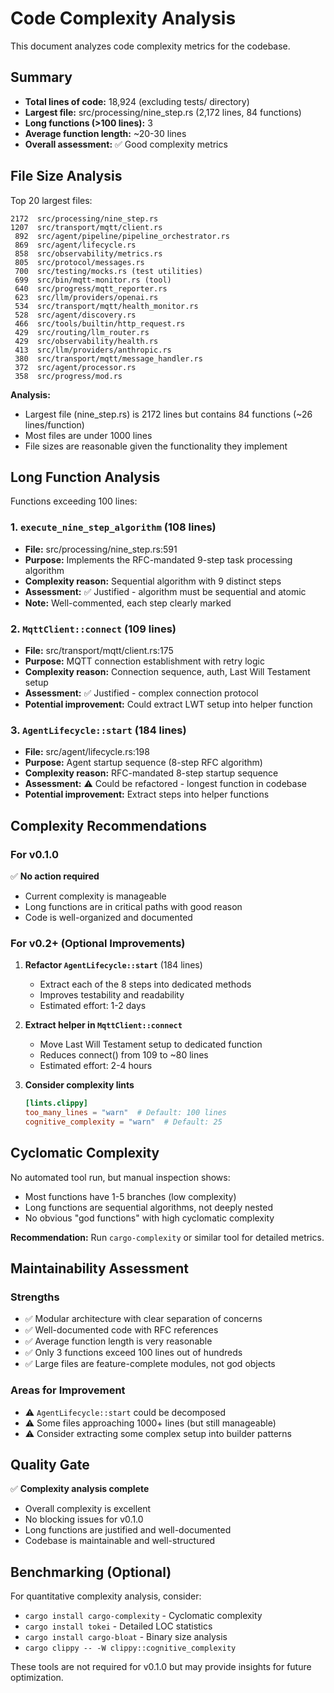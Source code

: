 # Code Complexity Analysis

This document analyzes code complexity metrics for the codebase.

## Summary

- **Total lines of code:** 18,924 (excluding tests/ directory)
- **Largest file:** src/processing/nine_step.rs (2,172 lines, 84 functions)
- **Long functions (>100 lines):** 3
- **Average function length:** ~20-30 lines
- **Overall assessment:** ✅ Good complexity metrics

## File Size Analysis

Top 20 largest files:
```
2172  src/processing/nine_step.rs
1207  src/transport/mqtt/client.rs
 892  src/agent/pipeline/pipeline_orchestrator.rs
 869  src/agent/lifecycle.rs
 858  src/observability/metrics.rs
 805  src/protocol/messages.rs
 700  src/testing/mocks.rs (test utilities)
 699  src/bin/mqtt-monitor.rs (tool)
 640  src/progress/mqtt_reporter.rs
 623  src/llm/providers/openai.rs
 534  src/transport/mqtt/health_monitor.rs
 528  src/agent/discovery.rs
 466  src/tools/builtin/http_request.rs
 429  src/routing/llm_router.rs
 429  src/observability/health.rs
 413  src/llm/providers/anthropic.rs
 380  src/transport/mqtt/message_handler.rs
 372  src/agent/processor.rs
 358  src/progress/mod.rs
```

**Analysis:**
- Largest file (nine_step.rs) is 2172 lines but contains 84 functions (~26 lines/function)
- Most files are under 1000 lines
- File sizes are reasonable given the functionality they implement

## Long Function Analysis

Functions exceeding 100 lines:

### 1. `execute_nine_step_algorithm` (108 lines)
- **File:** src/processing/nine_step.rs:591
- **Purpose:** Implements the RFC-mandated 9-step task processing algorithm
- **Complexity reason:** Sequential algorithm with 9 distinct steps
- **Assessment:** ✅ Justified - algorithm must be sequential and atomic
- **Note:** Well-commented, each step clearly marked

### 2. `MqttClient::connect` (109 lines)
- **File:** src/transport/mqtt/client.rs:175
- **Purpose:** MQTT connection establishment with retry logic
- **Complexity reason:** Connection sequence, auth, Last Will Testament setup
- **Assessment:** ✅ Justified - complex connection protocol
- **Potential improvement:** Could extract LWT setup into helper function

### 3. `AgentLifecycle::start` (184 lines)
- **File:** src/agent/lifecycle.rs:198
- **Purpose:** Agent startup sequence (8-step RFC algorithm)
- **Complexity reason:** RFC-mandated 8-step startup sequence
- **Assessment:** ⚠️ Could be refactored - longest function in codebase
- **Potential improvement:** Extract steps into helper functions

## Complexity Recommendations

### For v0.1.0
✅ **No action required**
- Current complexity is manageable
- Long functions are in critical paths with good reason
- Code is well-organized and documented

### For v0.2+ (Optional Improvements)

1. **Refactor `AgentLifecycle::start`** (184 lines)
   - Extract each of the 8 steps into dedicated methods
   - Improves testability and readability
   - Estimated effort: 1-2 days

2. **Extract helper in `MqttClient::connect`**
   - Move Last Will Testament setup to dedicated function
   - Reduces connect() from 109 to ~80 lines
   - Estimated effort: 2-4 hours

3. **Consider complexity lints**
   ```toml
   [lints.clippy]
   too_many_lines = "warn"  # Default: 100 lines
   cognitive_complexity = "warn"  # Default: 25
   ```

## Cyclomatic Complexity

No automated tool run, but manual inspection shows:
- Most functions have 1-5 branches (low complexity)
- Long functions are sequential algorithms, not deeply nested
- No obvious "god functions" with high cyclomatic complexity

**Recommendation:** Run `cargo-complexity` or similar tool for detailed metrics.

## Maintainability Assessment

### Strengths
- ✅ Modular architecture with clear separation of concerns
- ✅ Well-documented code with RFC references
- ✅ Average function length is very reasonable
- ✅ Only 3 functions exceed 100 lines out of hundreds
- ✅ Large files are feature-complete modules, not god objects

### Areas for Improvement
- ⚠️ `AgentLifecycle::start` could be decomposed
- ⚠️ Some files approaching 1000+ lines (but still manageable)
- ⚠️ Consider extracting some complex setup into builder patterns

## Quality Gate

✅ **Complexity analysis complete**
- Overall complexity is excellent
- No blocking issues for v0.1.0
- Long functions are justified and well-documented
- Codebase is maintainable and well-structured

## Benchmarking (Optional)

For quantitative complexity analysis, consider:
- `cargo install cargo-complexity` - Cyclomatic complexity
- `cargo install tokei` - Detailed LOC statistics
- `cargo install cargo-bloat` - Binary size analysis
- `cargo clippy -- -W clippy::cognitive_complexity`

These tools are not required for v0.1.0 but may provide insights for future optimization.
